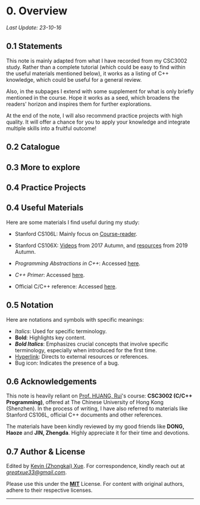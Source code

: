 # 0. Overview

*Last Update: 23-10-16*

## 0.1 Statements

This note is mainly adapted from what I have recorded from my CSC3002 study. Rather than a complete tutorial (which could be easy to find within the useful materials mentioned below), it works as a listing of C++ knowledge, which could be useful for a general review.

Also, in the subpages I extend with some supplement for what is only briefly mentioned in the course. Hope it works as a seed, which broadens the readers' horizon and inspires them for further explorations. 

At the end of the note, I will also recommend practice projects with high quality. It will offer a chance for you to apply your knowledge and integrate multiple skills into a fruitful outcome!

## 0.2 Catalogue 

## 0.3 More to explore

## 0.4 Practice Projects

## 0.4 Useful Materials

Here are some materials I find useful during my study:

* Stanford CS106L: Mainly focus on [Course-reader](https://web.stanford.edu/class/cs106l/full_course_reader.pdf).

* Stanford CS106X:  [Videos](https://www.youtube.com/watch?v=pOyyGQU_ErA&list=PLoCMsyE1cvdVmbGH6Jp-9twXPbi5J_IBT&index=1) from 2017 Autumn, and [resources](https://web.stanford.edu/class/cs106x/index.html) from 2019 Autumn.

* *Programming Abstractions in C++*: Accessed [here](https://web.stanford.edu/class/cs106x/res/reader/CS106BX-Reader.pdf).

* *C++ Primer*: Accessed [here](https://zhjwpku.com/assets/pdf/books/C++.Primer.5th.Edition_2013.pdf).

* Official C/C++ reference: Accessed [here](https://en.cppreference.com/w/).

## 0.5 Notation

Here are notations and symbols with specific meanings:

+ *Italics*: Used for specific terminology.
+ **Bold**: Highlights key content.
+ ***Bold Italics***: Emphasizes crucial concepts that involve specific terminology, especially when introduced for the first time.
+ [Hyperlink](https://cplusplus.com/): Directs to external resources or references.
+ Bug icon: Indicates the presence of a bug.

## 0.6 Acknowledgements

This note is heavily reliant on [Prof. HUANG, Rui](https://sse.cuhk.edu.cn/en/faculty/huangrui)'s course: **CSC3002 (C/C++ Programming)**, offered at The Chinese University of Hong Kong (Shenzhen). In the process of writing, I have also referred to materials like Stanford CS106L, official C++ documents and other references.

The materials have been kindly reviewed by my good friends like **DONG, Haoze** and **JIN, Zhengda**. Highly appreciate it for their time and devotions.

## 0.7 Author & License

Edited by [Kevin (Zhongkai) Xue](https://greatxue.cn/). For correspondence, kindly reach out at [*greatxue33@gmail.com*](mailto:greatxue33@gmail.com).

Please use this under the [**MIT**](https://opensource.org/license/mit/) License. For content with original authors, adhere to their respective licenses.

---

